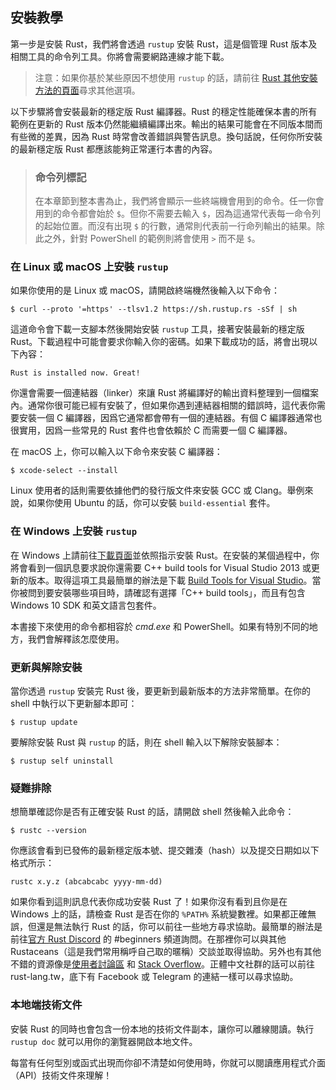 ## 安裝教學

第一步是安裝 Rust，我們將會透過 `rustup` 安裝 Rust，這是個管理 Rust 版本及相關工具的命令列工具。你將會需要網路連線才能下載。

> 注意：如果你基於某些原因不想使用 `rustup` 的話，請前往 [Rust 其他安裝方法的頁面][otherinstall]尋求其他選項。

[otherinstall]: https://forge.rust-lang.org/infra/other-installation-methods.html

以下步驟將會安裝最新的穩定版 Rust 編譯器。Rust 的穩定性能確保本書的所有範例在更新的 Rust 版本仍然能繼續編譯出來。輸出的結果可能會在不同版本間而有些微的差異，因為 Rust 時常會改善錯誤與警告訊息。換句話說，任何你所安裝的最新穩定版 Rust 都應該能夠正常運行本書的內容。

> ### 命令列標記
>
> 在本章節到整本書為止，我們將會顯示一些終端機會用到的命令。任一你會用到的命令都會始於 `$`。但你不需要去輸入 `$`，因為這通常代表每一命令列的起始位置。而沒有出現 `$` 的行數，通常則代表前一行命列輸出的結果。除此之外，針對 PowerShell 的範例則將會使用 `>` 而不是 `$`。

### 在 Linux 或 macOS 上安裝 `rustup`

如果你使用的是 Linux 或 macOS，請開啟終端機然後輸入以下命令：

```console
$ curl --proto '=https' --tlsv1.2 https://sh.rustup.rs -sSf | sh
```

這道命令會下載一支腳本然後開始安裝 `rustup` 工具，接著安裝最新的穩定版 Rust。下載過程中可能會要求你輸入你的密碼。如果下載成功的話，將會出現以下內容：

```text
Rust is installed now. Great!
```

你還會需要一個連結器（linker）來讓 Rust 將編譯好的輸出資料整理到一個檔案內。通常你很可能已經有安裝了，但如果你遇到連結器相關的錯誤時，這代表你需要安裝一個 C 編譯器，因爲它通常都會帶有一個的連結器。有個 C 編譯器通常也很實用，因爲一些常見的 Rust 套件也會依賴於 C 而需要一個 C 編譯器。

在 macOS 上，你可以輸入以下命令來安裝 C 編譯器：

```console
$ xcode-select --install
```

Linux 使用者的話則需要依據他們的發行版文件來安裝 GCC 或 Clang。舉例來說，如果你使用 Ubuntu 的話，你可以安裝 `build-essential` 套件。


### 在 Windows 上安裝 `rustup`

在 Windows 上請前往[下載頁面][install-windows]並依照指示安裝 Rust。在安裝的某個過程中，你將會看到一個訊息要求說你還需要 C++ build tools for Visual Studio 2013 或更新的版本。取得這項工具最簡單的辦法是下載 [Build Tools for Visual Studio][visualstudio]。當你被問到要安裝哪些項目時，請確認有選擇「C++ build tools」，而且有包含 Windows 10 SDK 和英文語言包套件。

[install-windows]: https://www.rust-lang.org/zh-TW/tools/install
[visualstudio]: https://visualstudio.microsoft.com/visual-cpp-build-tools/

本書接下來使用的命令都相容於 *cmd.exe* 和 PowerShell。如果有特別不同的地方，我們會解釋該怎麼使用。

### 更新與解除安裝

當你透過 `rustup` 安裝完 Rust 後，要更新到最新版本的方法非常簡單。在你的 shell 中執行以下更新腳本即可：

```console
$ rustup update
```

要解除安裝 Rust 與 `rustup` 的話，則在 shell 輸入以下解除安裝腳本：

```console
$ rustup self uninstall
```

### 疑難排除

想簡單確認你是否有正確安裝 Rust 的話，請開啟 shell 然後輸入此命令：

```console
$ rustc --version
```

你應該會看到已發佈的最新穩定版本號、提交雜湊（hash）以及提交日期如以下格式所示：

```text
rustc x.y.z (abcabcabc yyyy-mm-dd)
```

如果你看到這則訊息代表你成功安裝 Rust 了！如果你沒有看到且你是在 Windows 上的話，請檢查 Rust 是否在你的 `%PATH%` 系統變數裡。如果都正確無誤，但還是無法執行 Rust 的話，你可以前往一些地方尋求協助。最簡單的辦法是前往[官方 Rust Discord][discord] 的 #beginners 頻道詢問。在那裡你可以與其他 Rustaceans（這是我們常用稱呼自己取的暱稱）交談並取得協助。另外也有其他不錯的資源像是[使用者討論區][users] 和 [Stack Overflow][stackoverflow]。正體中文社群的話可以前往 rust-lang.tw，底下有 Facebook 或 Telegram 的連結一樣可以尋求協助。

[discord]: https://discord.gg/rust-lang
[users]: https://users.rust-lang.org/
[stackoverflow]: https://stackoverflow.com/questions/tagged/rust

### 本地端技術文件

安裝 Rust 的同時也會包含一份本地的技術文件副本，讓你可以離線閱讀。執行 `rustup doc` 就可以用你的瀏覽器開啟本地文件。

每當有任何型別或函式出現而你卻不清楚如何使用時，你就可以閱讀應用程式介面（API）技術文件來理解！
